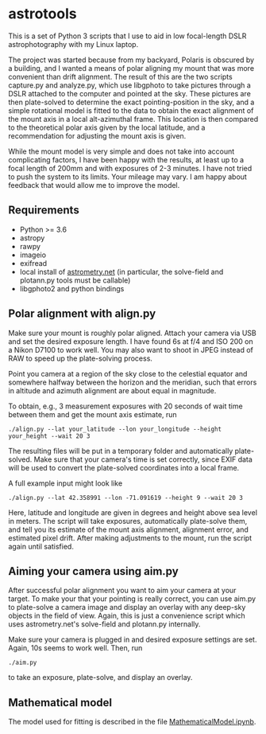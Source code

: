 # astrotools

This is a set of Python 3 scripts that I use to aid in low focal-length
DSLR astrophotography with my Linux laptop.

The project was started because from my backyard, Polaris is obscured by
a building, and I wanted a means of polar aligning my mount that was more
convenient than drift alignment.
The result of this are the two scripts capture.py and analyze.py,
which use libgphoto to take pictures through a DSLR attached to the computer
and pointed at the sky.
These pictures are then plate-solved to determine the exact pointing-position in
the sky, and a simple rotational model is fitted to the data to obtain
the exact alignment of the mount axis in a local alt-azimuthal frame.
This location is then compared to the theoretical polar axis given by the
local latitude, and a recommendation for adjusting the mount axis is given.

While the mount model is very simple and does not take into account complicating
factors, I have been happy with the results, at least up to a focal length of 200mm
and with exposures of 2-3 minutes. I have not tried to push the system to its limits.
Your mileage may vary. I am happy about feedback that would allow me to improve the model.

## Requirements
  * Python >= 3.6
  * astropy
  * rawpy
  * imageio
  * exifread
  * local install of [astrometry.net](http://astrometry.net/doc/build.html) (in particular, the solve-field and plotann.py tools must be callable)
  * libgphoto2 and python bindings

## Polar alignment with align.py
Make sure your mount is roughly polar aligned.
Attach your camera via USB and set the desired exposure length. I have found 6s at f/4 and ISO 200
on a Nikon D7100 to work well.
You may also want to shoot in JPEG instead of RAW to speed up
the plate-solving process.

Point you camera at a region of the sky close to the celestial equator
and somewhere halfway between the horizon and the meridian, such that
errors in altitude and azimuth alignment are about equal in magnitude.

To obtain, e.g., 3 measurement exposures with 20 seconds of wait
time between them and get the mount axis estimate, run

    ./align.py --lat your_latitude --lon your_longitude --height your_height --wait 20 3

The resulting files will be put in a temporary folder and automatically
plate-solved.
Make sure that your camera's time is set correctly, since EXIF data will
be used to convert the plate-solved coordinates into a local frame.

A full example input might look like

    ./align.py --lat 42.358991 --lon -71.091619 --height 9 --wait 20 3

Here, latitude and longitude are given in degrees and height above sea level in meters.
The script will take exposures, automatically plate-solve them, and tell you its estimate of the mount axis
alignment, alignment error, and estimated pixel drift. After making adjustments to the mount, run
the script again until satisfied.

## Aiming your camera using aim.py
After successful polar alignment you want to aim your camera at your target.
To make your that your pointing is really correct, you can use aim.py
to plate-solve a camera image and display an overlay with any deep-sky
objects in the field of view. Again, this is just a convenience script which uses
astrometry.net's solve-field and plotann.py internally.

Make sure your camera is plugged in and desired exposure settings are set.
Again, 10s seems to work well.
Then, run

    ./aim.py

to take an exposure, plate-solve, and display an overlay.

## Mathematical model

The model used for fitting is described in the file [MathematicalModel.ipynb](https://nbviewer.jupyter.org/github/hronellenfitsch/astrotools/blob/master/MathematicalModel.ipynb).

